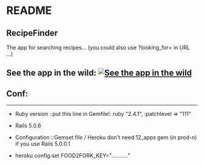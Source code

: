 # README

## RecipeFinder

The app for searching recipes... (you could also use ?looking_for= in URL ...)

## See the app in the wild: [![See the app in the wild](https://icons.duckduckgo.com/ip3/elements.heroku.com.ico)](https://recipefinder7657651.herokuapp.com/)

## Conf:
---------------

* Ruby version ::put this line in Gemfile!: ruby "2.4.1", :patchlevel => "111"

* Rails 5.0.6

* Configuration ::Gemset file / Heroku don't need 12_apps gem (in prod-n) if you use Rails 5.0.0.1

* heroku config:set FOOD2FORK_KEY="..........."
